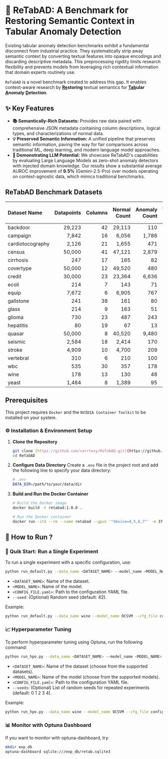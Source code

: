 # 🤔 ReTabAD: A Benchmark for Restoring Semantic Context in Tabular Anomaly Detection
Existing tabular anomaly detection benchmarks exhibit a fundamental disconnect from industrial practice. They systematically strip away semantic context by converting textual features into opaque encodings and discarding descriptive metadata. This preprocessing rigidity limits research flexibility and prevents models from leveraging rich contextual information that domain experts routinely use.

`ReTabAD` is a novel benchmark created to address this gap. It enables context-aware research by **<u>Re</u>storing** textual semantics for **<u>Tab</u>ular** **<u>A</u>nomaly** **<u>D</u>etection**.

## ✨ Key Features

* **📚 Semantically-Rich Datasets:** Provides raw data paired with comprehensive JSON metadata containing column descriptions, logical types, and characterizations of normal data.
* **💡 Preserved Semantic Information:** A unified pipeline that preserves semantic information, paving the way for fair comparisons across traditional ML, deep learning, and modern language model approaches.
* **🚀 Demonstrating LLM Potential:** We showcase ReTabAD's capabilities by evaluating Large Language Models as zero-shot anomaly detectors with injected domain knowledge. Our results show a substantial average AUROC improvement of **9.5%** (Gemini-2.5-Pro) over models operating on context-agnostic data, which mimics traditional benchmarks.

## ReTabAD Benchmark Datasets

| Dataset Name | Datapoints | Columns | Normal Count | Anomaly Count | Anomaly Ratio (%) |
| :--- | ---:| ---:| ---:| ---:| ---:|
| backdoor | 29,223 | 42 | 29,113 | 110 | 0.38 |
| campaign | 7,842 | 16 | 6,056 | 1,786 | 22.77 |
| cardiotocography | 2,126 | 21 | 1,655 | 471 | 22.15 |
| census | 50,000 | 41 | 47,121 | 2,879 | 5.76 |
| cirrhosis | 247 | 17 | 165 | 82 | 33.20 |
| covertype | 50,000 | 12 | 49,520 | 480 | 0.96 |
| credit | 30,000 | 23 | 23,364 | 6,636 | 22.12 |
| ecoli | 214 | 7 | 143 | 71 | 33.18 |
| equip | 7,672 | 6 | 6,905 | 767 | 10.00 |
| gallstone | 241 | 38 | 161 | 80 | 33.20 |
| glass | 214 | 9 | 163 | 51 | 23.83 |
| glioma | 730 | 23 | 487 | 243 | 33.29 |
| hepatitis | 80 | 19 | 67 | 13 | 16.25 |
| quasar | 50,000 | 8 | 40,520 | 9,480 | 18.96 |
| seismic | 2,584 | 18 | 2,414 | 170 | 6.58 |
| stroke | 4,909 | 10 | 4,700 | 209 | 4.26 |
| vertebral | 310 | 6 | 210 | 100 | 32.26 |
| wbc | 535 | 30 | 357 | 178 | 33.27 |
| wine | 178 | 13 | 130 | 48 | 26.97 |
| yeast | 1,484 | 8 | 1,389 | 95 | 6.40 |


## Prerequisites

This project requires `Docker` and the `NVIDIA Container Toolkit` to be installed on your system.

### ⚙️ Installation & Environment Setup

1.  **Clone the Repository**
    ```sh
    git clone [https://github.com/carrtesy/ReTabAD.git](https://github.com/carrtesy/ReTabAD.git)
    cd ReTabAD
    ```

2.  **Configure Data Directory**
    Create a `.env` file in the project root and add the following line to specify your data directory:
    ```bash
    # .env
    DATA_DIR=/path/to/your/data/dir
    ```

3.  **Build and Run the Docker Container**
    ```sh
    # Build the Docker image
    docker build -t retabad:1.0.0 .

    # Run the Docker container
    docker run -itd --rm --name retabad --gpus '"device=4,5,6,7"' -m 375g -v /:/workspace retabad:1.0.0
    ```

## 🚀 How to Run ?

### 🧪 Quik Start: Run a Single Experiment
To run a single experiment with a specific configuration, use:

```sh
python run_default.py --data_name <DATASET_NAME> --model_name <MODEL_NAME> --cfg_file <CONFIG_FILE.yaml> [--seed 42]
```
- `<DATASET_NAME>`: Name of the dataset.
- `<MODEL_NAME>`: Name of the model.
- `<CONFIG_FILE.yaml>`: Path to the configuration YAML file.
- `--seed`: (Optional) Random seed (default: 42).

Example:
```sh
python run_default.py --data_name wine --model_name OCSVM --cfg_file configs/default/pyod/OCSVM.yaml --seed 42
```

### 📈 Hyperparameter Tuning
To perform hyperparameter tuning using Optuna, run the following command:

```sh
python run_hpo.py --data_name <DATASET_NAME> --model_name <MODEL_NAME> --cfg_file <CONFIG_FILE.yaml> [--seeds 0 1 2 3 4]
```
- `<DATASET_NAME>`: Name of the dataset (choose from the supported datasets).
- `<MODEL_NAME>`: Name of the model (choose from the supported models).
- `<CONFIG_FILE.yaml>`: Path to the configuration YAML file.
- `--seeds`: (Optional) List of random seeds for repeated experiments (default: 0 1 2 3 4).

Example:
```sh
python run_hpo.py --data_name wine --model_name OCSVM --cfg_file configs/hpo/pyod/OCSVM.yaml --seeds 0 1 2 3 4
```

### 📊 Monitor with Optuna Dashboard
If you want to monitor with optuna-dashboard, try:
```sh
mkdir exp_db
optuna-dashboard sqlite:///exp_db/retab.sqlite3
```
